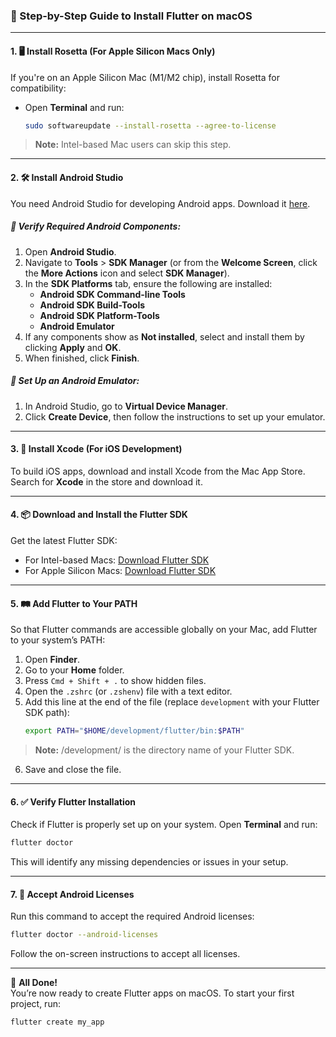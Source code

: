 
### 🚀 Step-by-Step Guide to Install Flutter on macOS

---

#### 1. 🖥️ **Install Rosetta (For Apple Silicon Macs Only)**  
If you're on an Apple Silicon Mac (M1/M2 chip), install Rosetta for compatibility:

- Open **Terminal** and run:
  ```bash
  sudo softwareupdate --install-rosetta --agree-to-license
  ```

> **Note:** Intel-based Mac users can skip this step.

---

#### 2. 🛠️ **Install Android Studio**  
You need Android Studio for developing Android apps. Download it [here](https://redirector.gvt1.com/edgedl/android/studio/install/2024.1.2.12/android-studio-2024.1.2.12-mac.dmg).

##### 🔧 **Verify Required Android Components:**

1. Open **Android Studio**.
2. Navigate to **Tools** > **SDK Manager** (or from the **Welcome Screen**, click the **More Actions** icon and select **SDK Manager**).
3. In the **SDK Platforms** tab, ensure the following are installed:
   - **Android SDK Command-line Tools**
   - **Android SDK Build-Tools**
   - **Android SDK Platform-Tools**
   - **Android Emulator**
4. If any components show as **Not installed**, select and install them by clicking **Apply** and **OK**.
5. When finished, click **Finish**.

##### 📱 **Set Up an Android Emulator:**
1. In Android Studio, go to **Virtual Device Manager**.
2. Click **Create Device**, then follow the instructions to set up your emulator.

---

#### 3.  **Install Xcode (For iOS Development)**  
To build iOS apps, download and install Xcode from the Mac App Store.  
Search for **Xcode** in the store and download it.

---

#### 4. 📦 **Download and Install the Flutter SDK**  
Get the latest Flutter SDK:

- For Intel-based Macs: [Download Flutter SDK](https://storage.googleapis.com/flutter_infra_release/releases/stable/macos/flutter_macos_3.24.3-stable.zip)
- For Apple Silicon Macs: [Download Flutter SDK](https://storage.googleapis.com/flutter_infra_release/releases/stable/macos/flutter_macos_arm64_3.24.3-stable.zip)

---

#### 5. 🛤️ **Add Flutter to Your PATH**

So that Flutter commands are accessible globally on your Mac, add Flutter to your system’s PATH:

1. Open **Finder**.
2. Go to your **Home** folder.
3. Press `Cmd + Shift + .` to show hidden files.
4. Open the `.zshrc` (or `.zshenv`) file with a text editor.
5. Add this line at the end of the file (replace `development` with your Flutter SDK path):
   ```bash
   export PATH="$HOME/development/flutter/bin:$PATH"
   ```
  > **Note:** /development/ is the directory name of your Flutter SDK.

6. Save and close the file.

---

#### 6. ✅ **Verify Flutter Installation**

Check if Flutter is properly set up on your system. Open **Terminal** and run:

```bash
flutter doctor
```

This will identify any missing dependencies or issues in your setup.

---

#### 7. 📄 **Accept Android Licenses**

Run this command to accept the required Android licenses:

```bash
flutter doctor --android-licenses
```

Follow the on-screen instructions to accept all licenses.

---

🎉 **All Done!**  
You’re now ready to create Flutter apps on macOS. To start your first project, run:

```bash
flutter create my_app
```
